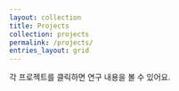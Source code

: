 ```yaml
---
layout: collection
title: Projects
collection: projects
permalink: /projects/
entries_layout: grid
---
```


각 프로젝트를 클릭하면 연구 내용을 볼 수 있어요.
